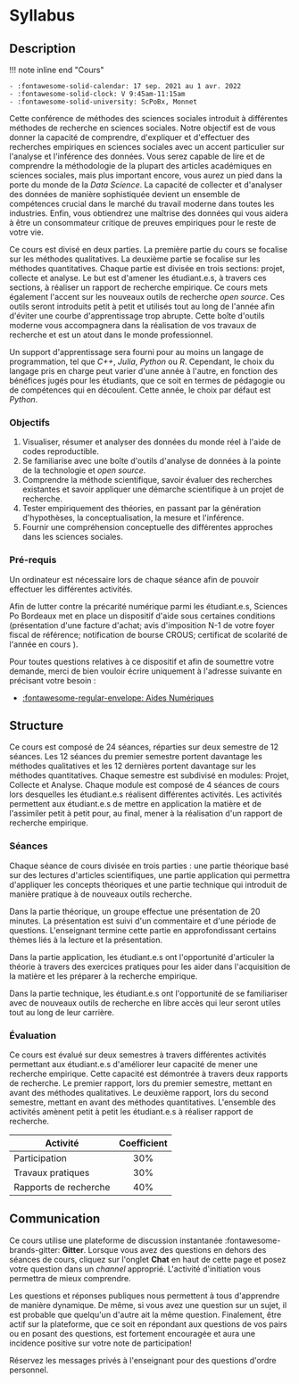 # Syllabus

## Description

!!! note inline end "Cours"

    - :fontawesome-solid-calendar: 17 sep. 2021 au 1 avr. 2022
    - :fontawesome-solid-clock: V 9:45am-11:15am
    - :fontawesome-solid-university: ScPoBx, Monnet

Cette conférence de méthodes des sciences sociales introduit à différentes méthodes de recherche en sciences sociales. Notre objectif est de vous donner la capacité de comprendre, d'expliquer et d'effectuer des recherches empiriques en sciences sociales avec un accent particulier sur l'analyse et l'inférence des données. Vous serez capable de lire et de comprendre la méthodologie de la plupart des articles académiques en sciences sociales, mais plus important encore, vous aurez un pied dans la porte du monde de la *Data Science*. La capacité de collecter et d'analyser des données de manière sophistiquée devient un ensemble de compétences crucial dans le marché du travail moderne dans toutes les industries. Enfin, vous obtiendrez une maîtrise des données qui vous aidera à être un consommateur critique de preuves empiriques pour le reste de votre vie.

Ce cours est divisé en deux parties. La première partie du cours se focalise sur les méthodes qualitatives. La deuxième partie se focalise sur les méthodes quantitatives. Chaque partie est divisée en trois sections: projet, collecte et analyse. Le but est d'amener les étudiant.e.s, à travers ces sections, à réaliser un rapport de recherche empirique. Ce cours mets également l'accent sur les nouveaux outils de recherche *open source*. Ces outils seront introduits petit à petit et utilisés tout au long de l'année afin d'éviter une courbe d'apprentissage trop abrupte. Cette boîte d'outils moderne vous accompagnera dans la réalisation de vos travaux de recherche et est un atout dans le monde professionnel.

Un support d'apprentissage sera fourni pour au moins un langage de programmation, tel que *C++*, *Julia*, *Python* ou *R*. Cependant, le choix du langage pris en charge peut varier d'une année à l'autre, en fonction des bénéfices jugés pour les étudiants, que ce soit en termes de pédagogie ou de compétences qui en découlent. Cette année, le choix par défaut est *Python*.


### Objectifs
1. Visualiser, résumer et analyser des données du monde réel à l'aide de codes reproductible.
2. Se familiarise avec une boîte d'outils d'analyse de données à la pointe de la technologie et *open source*.
3. Comprendre la méthode scientifique, savoir évaluer des recherches existantes et savoir appliquer une démarche scientifique à un projet de recherche.
4. Tester empiriquement des théories, en passant par la génération d'hypothèses, la conceptualisation, la mesure et l'inférence.
5. Fournir une compréhension conceptuelle des différentes approches dans les sciences sociales.


### Pré-requis

Un ordinateur est nécessaire lors de chaque séance afin de pouvoir effectuer les différentes activités.

Afin de lutter contre la précarité numérique parmi les étudiant.e.s, Sciences Po Bordeaux met en place un dispositif d'aide sous certaines conditions (présentation d'une facture d'achat; avis d'imposition N-1 de votre foyer fiscal de référence; notification de bourse CROUS; certificat de scolarité de l'année en cours ).

Pour toutes questions relatives à ce dispositif et afin de soumettre votre demande, merci de bien vouloir écrire uniquement à l'adresse suivante en précisant votre besoin :

- [:fontawesome-regular-envelope: Aides Numériques](mailto:aidesnumeriques@sciencespobordeaux.fr)


## Structure

Ce cours est composé de 24 séances, réparties sur deux semestre de 12 séances. Les 12 séances du premier semestre portent davantage les méthodes qualitatives et les 12 dernières portent davantage sur les méthodes quantitatives. Chaque semestre est subdivisé en modules: Projet, Collecte et Analyse. Chaque module est composé de 4 séances de cours lors desquelles les étudiant.e.s réalisent différentes activités. Les activités permettent aux étudiant.e.s de mettre en application la matière et de l'assimiler petit à petit pour, au final, mener à la réalisation d'un rapport de recherche empirique.


### Séances
Chaque séance de cours divisée en trois parties : une partie théorique basé sur des lectures d'articles scientifiques, une partie application qui permettra d'appliquer les concepts théoriques et une partie technique qui introduit de manière pratique à de nouveaux outils recherche.

Dans la partie théorique, un groupe effectue une présentation de 20 minutes. La présentation est suivi d'un commentaire et d'une période de questions. L'enseignant termine cette partie en approfondissant certains thèmes liés à la lecture et la présentation.

Dans la partie application, les étudiant.e.s ont l'opportunité d'articuler la théorie à travers des exercices pratiques pour les aider dans l'acquisition de la matière et les préparer à la recherche empirique.

Dans la partie technique, les étudiant.e.s ont l'opportunité de se familiariser avec de nouveaux outils de recherche en libre accès qui leur seront utiles tout au long de leur carrière.


### Évaluation

Ce cours est évalué sur deux semestres à travers différentes activités permettant aux étudiant.e.s d'améliorer leur capacité de mener une recherche empirique. Cette capacité est démontrée à travers deux rapports de recherche. Le premier rapport, lors du premier semestre, mettant en avant des méthodes qualitatives. Le deuxième rapport, lors du second semestre, mettant en avant des méthodes quantitatives. L'ensemble des activités amènent petit à petit les étudiant.e.s à réaliser rapport de recherche.

| Activité              | Coefficient |
| -                     | :-:         |
| Participation         | 30%         |
| Travaux pratiques     | 30%         |
| Rapports de recherche | 40%         |


## Communication

Ce cours utilise une plateforme de discussion instantanée :fontawesome-brands-gitter: **Gitter**.
Lorsque vous avez des questions en dehors des séances de cours, cliquez sur l'onglet **Chat** en haut de cette page et posez votre question dans un *channel* approprié. L'activité d'initiation vous permettra de mieux comprendre.

Les questions et réponses publiques nous permettent à tous d'apprendre de manière dynamique. De même, si vous avez une question sur un sujet, il est probable que quelqu'un d'autre ait la même question. Finalement, être actif sur la plateforme, que ce soit en répondant aux questions de vos pairs ou en posant des questions, est fortement encouragée et aura une incidence positive sur votre note de participation!

Réservez les messages privés à l'enseignant pour des questions d'ordre personnel.


